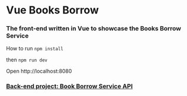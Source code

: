 # Vue Books Borrow

### The front-end written in Vue to showcase the Books Borrow Service

How to run
`npm install`

then
`npm run dev`

Open http://localhost:8080

### [Back-end project: Book Borrow Service API](https://github.com/emiscode/node-books-api)
